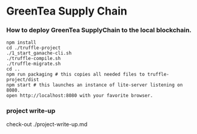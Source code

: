# GreenTea Supply Chain

### How to deploy GreenTea SupplyChain to the local blockchain.
```
npm install
cd ./truffle-project
./1_start_ganache-cli.sh
./truffle-compile.sh
./truffle-migrate.sh
cd ..
npm run packaging # this copies all needed files to truffle-project/dist
npm start # this launches an instance of lite-server listening on 8080.
open http://localhost:8080 with your favorite browser.
```

### project write-up
check-out ./project-write-up.md
